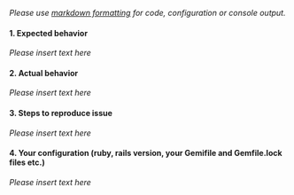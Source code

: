 *Please use [markdown formatting](https://help.github.com/articles/basic-writing-and-formatting-syntax/#quoting-code) for code, configuration or console output.*

#### 1. Expected behavior
*Please insert text here*

#### 2. Actual behavior 
*Please insert text here*

#### 3. Steps to reproduce issue
*Please insert text here*

#### 4. Your configuration (ruby, rails version, your Gemifile and Gemfile.lock files etc.)
*Please insert text here*
